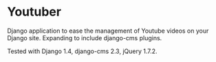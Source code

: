 Youtuber
========

Django application to ease the management of Youtube videos on your Django site.  Expanding to include django-cms plugins.

Tested with Django 1.4, django-cms 2.3, jQuery 1.7.2.